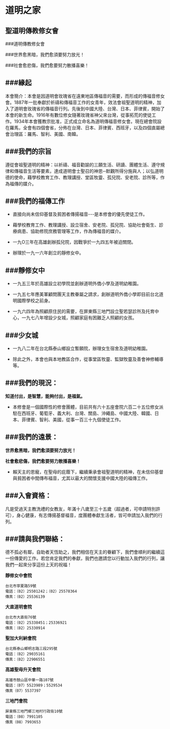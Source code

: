 道明之家
=========
聖道明傳教修女會
-------
###道明傳教修女會

###世界愈黑暗，我們愈須要努力放光！

###社會愈悲傷，我們愈要努力散播喜樂！

###緣起
----
本會簡介：本會是因道明會玫瑰省在遠東地區傳福音的需要，而形成的傳福音修女會。1887年一批奉獻於祈禱和傳福音工作的女青年，效法會祖聖道明的精神，加入了道明會玫瑰省的傳福音行列。先後到中國大陸、台灣、日本、菲律賓，開始了本會的新生命。1916年有數位修女隨著玫瑰省神父來台灣，從事拓荒的使徒工作。1934年本會獲教宗批准，正式成立命名為道明傳福音修女會。現在總會院設在羅馬，全會有四個會省，分佈在台灣、日本、菲律賓、西班牙，以及四個直屬總會治理區：羅馬、智利、美國、南韓。

###我們的宗旨
----
遵從會祖聖道明的精神：以祈禱、福音勸諭的三願生活、研讀、團體生活、遵守規律和傳福音生活等要素，達成道明會士聖召的神恩─默觀所得分施與人；以弘道明德的使命，藉學校教育工作、教理講授、堂區牧靈、孤兒院、安老院、診所等，作為福傳的媒介。

###我們的福傳工作
----
+ 直接向尚未信仰基督及貧困者傳揚福音---是本修會的優先使徒工作。

+ 藉學校教育工作、教理講授、設立宿舍、安老院、孤兒院、協助社會衛生、診療病患、協助修院庶務管理等工作，作為傳福音的媒介。

+ 一九O三年在高雄創辦孤兒院，因戰爭於一九四五年被迫關閉。

+ 辦理於一九一六年創立的靜修女中。

   

###靜修女中
----
+ 一九五三年於高雄設立初學院並創辦道明外僑小學及道明幼稚園。

+  一九五七年應美軍顧問團天主教眷屬之請求，創辦道明外僑小學即目前台北道明國際學校之前身。

+   一九六四年為照顧原住民的需要，在屏東縣三地門設立聖若瑟診所及托育中心，一九七八年增設少女城，照顧家庭有困難乏人照顧的女孩。

   

###少女城
----
+ 一九八二年在台北縣泰山鄉設立暫願院，辦理女生宿舍及道明幼稚園。

+ 除此之外，本會也與本地教區合作，從事堂區牧靈、監獄牧靈及善會神修輔導等。

###我們的現況：
----
**知道付出，是智慧，能夠付出，是福氣。**

+ 本修會是一個國際性的修會團體，目前共有六十五座會院六百二十五位修女派駐在西班牙、葡萄牙、義大利、台灣、關島、沖繩島、中國大陸、韓國、日本、菲律賓、智利、美國，從事一百三十九個使徒工作。

###我們的遠景：
----
**世界愈黑暗，我們愈須要努力放光！**

**社會愈悲傷，我們愈要努力散播喜樂！**

+ 賴天主的恩寵，在聖母的庇蔭下，繼續秉承會祖聖道明的精神，在未信仰基督與貧困者中間傳布福音，尤其以最大的關懷支援中國大陸的福傳工作。

###入會資格：
----
凡是受過天主教洗禮的女教友，年滿十八歲至三十五歲（超過者，可申請特別許可），身心健康，有志傳揚基督福音，度團體奉獻生活者，皆可申請加入我們的行列。

###請與我們聯絡：
----
德不孤必有鄰，自助者天恆助之，我們相信在天主的眷顧下，我們會順利的繼續這一份傳愛的工作。若您肯定我們的奉獻，我們也邀請您以行動加入我們的行列，讓我們一起來分享這份上天的祝福！

**靜修女中會院**
    
    台北市寧夏路59號
    電話：（02）25501242；（02）25578364 
    傳真：（02）25536139

**大直道明會院**

    台北市大直街76號
    電話：（02）25338451；25336921
    傳真：（02）25330914

**聖加大利納會院**

    台北縣泰山鄉明志路三段295號
    電話：（02）29035161
    傳真：（02）22906551

**高雄聖母升天會院**

    高雄市鼓山區中華一路107號
    電話：（07）5523989；5529534
    傳真（07）5537397

**三地門會院**

    屏東縣三地門鄉三地村行政街10號
    電話：（08）7991105
    傳真（08）7993653